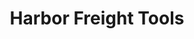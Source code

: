 ---
title: "Harbor Freight Tools"
url: /phoenix/harbor-freight-tools-east-thomas-road/
shop: hardware
---